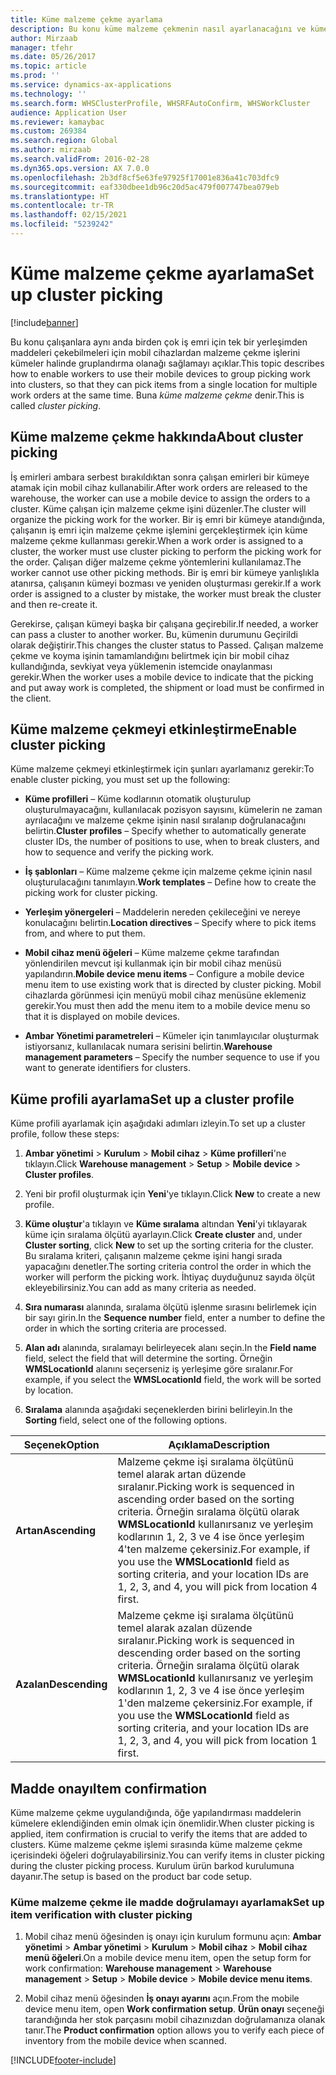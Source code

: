 ```yaml
---
title: Küme malzeme çekme ayarlama
description: Bu konu küme malzeme çekmenin nasıl ayarlanacağını ve küme malzeme çekmeyle madde onayının nasıl uygulanacağını açıklar.
author: Mirzaab
manager: tfehr
ms.date: 05/26/2017
ms.topic: article
ms.prod: ''
ms.service: dynamics-ax-applications
ms.technology: ''
ms.search.form: WHSClusterProfile, WHSRFAutoConfirm, WHSWorkCluster
audience: Application User
ms.reviewer: kamaybac
ms.custom: 269384
ms.search.region: Global
ms.author: mirzaab
ms.search.validFrom: 2016-02-28
ms.dyn365.ops.version: AX 7.0.0
ms.openlocfilehash: 2b3df8cf5e63fe97925f17001e836a41c703dfc9
ms.sourcegitcommit: eaf330dbee1db96c20d5ac479f007747bea079eb
ms.translationtype: HT
ms.contentlocale: tr-TR
ms.lasthandoff: 02/15/2021
ms.locfileid: "5239242"
---
```

# <a name="set-up-cluster-picking"></a><span data-ttu-id="97438-103">Küme malzeme çekme ayarlama</span><span class="sxs-lookup"><span data-stu-id="97438-103">Set up cluster picking</span></span>

[!include[banner](../includes/banner.md)]

<span data-ttu-id="97438-104">Bu konu çalışanlara aynı anda birden çok iş emri için tek bir yerleşimden maddeleri çekebilmeleri için mobil cihazlardan malzeme çekme işlerini kümeler halinde gruplandırma olanağı sağlamayı açıklar.</span><span class="sxs-lookup"><span data-stu-id="97438-104">This topic describes how to enable workers to use their mobile devices to group picking work into clusters, so that they can pick items from a single location for multiple work orders at the same time.</span></span> <span data-ttu-id="97438-105">Buna *küme malzeme çekme* denir.</span><span class="sxs-lookup"><span data-stu-id="97438-105">This is called *cluster picking*.</span></span>

## <a name="about-cluster-picking"></a><span data-ttu-id="97438-106">Küme malzeme çekme hakkında</span><span class="sxs-lookup"><span data-stu-id="97438-106">About cluster picking</span></span>

<span data-ttu-id="97438-107">İş emirleri ambara serbest bırakıldıktan sonra çalışan emirleri bir kümeye atamak için mobil cihaz kullanabilir.</span><span class="sxs-lookup"><span data-stu-id="97438-107">After work orders are released to the warehouse, the worker can use a mobile device to assign the orders to a cluster.</span></span> <span data-ttu-id="97438-108">Küme çalışan için malzeme çekme işini düzenler.</span><span class="sxs-lookup"><span data-stu-id="97438-108">The cluster will organize the picking work for the worker.</span></span> <span data-ttu-id="97438-109">Bir iş emri bir kümeye atandığında, çalışanın iş emri için malzeme çekme işlemini gerçekleştirmek için küme malzeme çekme kullanması gerekir.</span><span class="sxs-lookup"><span data-stu-id="97438-109">When a work order is assigned to a cluster, the worker must use cluster picking to perform the picking work for the order.</span></span> <span data-ttu-id="97438-110">Çalışan diğer malzeme çekme yöntemlerini kullanılamaz.</span><span class="sxs-lookup"><span data-stu-id="97438-110">The worker cannot use other picking methods.</span></span> <span data-ttu-id="97438-111">Bir iş emri bir kümeye yanlışlıkla atanırsa, çalışanın kümeyi bozması ve yeniden oluşturması gerekir.</span><span class="sxs-lookup"><span data-stu-id="97438-111">If a work order is assigned to a cluster by mistake, the worker must break the cluster and then re-create it.</span></span>

<span data-ttu-id="97438-112">Gerekirse, çalışan kümeyi başka bir çalışana geçirebilir.</span><span class="sxs-lookup"><span data-stu-id="97438-112">If needed, a worker can pass a cluster to another worker.</span></span> <span data-ttu-id="97438-113">Bu, kümenin durumunu Geçirildi olarak değiştirir.</span><span class="sxs-lookup"><span data-stu-id="97438-113">This changes the cluster status to Passed.</span></span> <span data-ttu-id="97438-114">Çalışan malzeme çekme ve koyma işinin tamamlandığını belirtmek için bir mobil cihaz kullandığında, sevkiyat veya yüklemenin istemcide onaylanması gerekir.</span><span class="sxs-lookup"><span data-stu-id="97438-114">When the worker uses a mobile device to indicate that the picking and put away work is completed, the shipment or load must be confirmed in the client.</span></span>

## <a name="enable-cluster-picking"></a><span data-ttu-id="97438-115">Küme malzeme çekmeyi etkinleştirme</span><span class="sxs-lookup"><span data-stu-id="97438-115">Enable cluster picking</span></span>

<span data-ttu-id="97438-116">Küme malzeme çekmeyi etkinleştirmek için şunları ayarlamanız gerekir:</span><span class="sxs-lookup"><span data-stu-id="97438-116">To enable cluster picking, you must set up the following:</span></span>

- <span data-ttu-id="97438-117">**Küme profilleri** – Küme kodlarının otomatik oluşturulup oluşturulmayacağını, kullanılacak pozisyon sayısını, kümelerin ne zaman ayrılacağını ve malzeme çekme işinin nasıl sıralanıp doğrulanacağını belirtin.</span><span class="sxs-lookup"><span data-stu-id="97438-117">**Cluster profiles** – Specify whether to automatically generate cluster   IDs, the number of positions to use, when to break clusters, and how to   sequence and verify the picking work.</span></span>

- <span data-ttu-id="97438-118">**İş şablonları** – Küme malzeme çekme için malzeme çekme içinin nasıl oluşturulacağını tanımlayın.</span><span class="sxs-lookup"><span data-stu-id="97438-118">**Work templates** – Define how to create the picking work for cluster   picking.</span></span>

- <span data-ttu-id="97438-119">**Yerleşim yönergeleri** – Maddelerin nereden çekileceğini ve nereye konulacağını belirtin.</span><span class="sxs-lookup"><span data-stu-id="97438-119">**Location directives** – Specify where to pick items from, and where to put   them.</span></span>

- <span data-ttu-id="97438-120">**Mobil cihaz menü öğeleri** – Küme malzeme çekme tarafından yönlendirilen mevcut işi kullanmak için bir mobil cihaz menüsü yapılandırın.</span><span class="sxs-lookup"><span data-stu-id="97438-120">**Mobile device menu items** – Configure a mobile device menu item to use existing work that is directed by cluster picking.</span></span> <span data-ttu-id="97438-121">Mobil cihazlarda görünmesi için menüyü mobil cihaz menüsüne eklemeniz gerekir.</span><span class="sxs-lookup"><span data-stu-id="97438-121">You must then add the menu item to a mobile device menu so that it is displayed on mobile devices.</span></span>

- <span data-ttu-id="97438-122">**Ambar Yönetimi parametreleri** – Kümeler için tanımlayıcılar oluşturmak istiyorsanız, kullanılacak numara serisini belirtin.</span><span class="sxs-lookup"><span data-stu-id="97438-122">**Warehouse management parameters** – Specify the number sequence to use if   you want to generate identifiers for clusters.</span></span>

## <a name="set-up-a-cluster-profile"></a><span data-ttu-id="97438-123">Küme profili ayarlama</span><span class="sxs-lookup"><span data-stu-id="97438-123">Set up a cluster profile</span></span>

<span data-ttu-id="97438-124">Küme profili ayarlamak için aşağıdaki adımları izleyin.</span><span class="sxs-lookup"><span data-stu-id="97438-124">To set up a cluster profile, follow these steps:</span></span>

1. <span data-ttu-id="97438-125">**Ambar yönetimi** \> **Kurulum** \> **Mobil cihaz** \> **Küme profilleri**'ne tıklayın.</span><span class="sxs-lookup"><span data-stu-id="97438-125">Click **Warehouse management** \> **Setup** \> **Mobile device** \>  **Cluster profiles**.</span></span>

1. <span data-ttu-id="97438-126">Yeni bir profil oluşturmak için **Yeni**'ye tıklayın.</span><span class="sxs-lookup"><span data-stu-id="97438-126">Click **New** to create a new profile.</span></span>

1. <span data-ttu-id="97438-127">**Küme oluştur**'a tıklayın ve **Küme sıralama** altından **Yeni**'yi tıklayarak küme için sıralama ölçütü ayarlayın.</span><span class="sxs-lookup"><span data-stu-id="97438-127">Click **Create cluster** and, under **Cluster sorting**, click **New** to set up the sorting criteria for the cluster.</span></span> <span data-ttu-id="97438-128">Bu sıralama kriteri, çalışanın malzeme çekme işini hangi sırada yapacağını denetler.</span><span class="sxs-lookup"><span data-stu-id="97438-128">The sorting criteria control the order in which the worker will perform the picking work.</span></span> <span data-ttu-id="97438-129">İhtiyaç duyduğunuz sayıda ölçüt ekleyebilirsiniz.</span><span class="sxs-lookup"><span data-stu-id="97438-129">You can add as many criteria as needed.</span></span>

1. <span data-ttu-id="97438-130">**Sıra numarası** alanında, sıralama ölçütü işlenme sırasını belirlemek için bir sayı girin.</span><span class="sxs-lookup"><span data-stu-id="97438-130">In the **Sequence number** field, enter a number to define the order in  which the sorting criteria are processed.</span></span>

1. <span data-ttu-id="97438-131">**Alan adı** alanında, sıralamayı belirleyecek alanı seçin.</span><span class="sxs-lookup"><span data-stu-id="97438-131">In the **Field name** field, select the field that will determine the sorting.</span></span> <span data-ttu-id="97438-132">Örneğin **WMSLocationId** alanını seçerseniz iş yerleşime göre sıralanır.</span><span class="sxs-lookup"><span data-stu-id="97438-132">For example, if you select the **WMSLocationId** field, the work will be sorted by location.</span></span>

1. <span data-ttu-id="97438-133">**Sıralama** alanında aşağıdaki seçeneklerden birini belirleyin.</span><span class="sxs-lookup"><span data-stu-id="97438-133">In the **Sorting** field, select one of the following options.</span></span>

| <span data-ttu-id="97438-134">**Seçenek**</span><span class="sxs-lookup"><span data-stu-id="97438-134">**Option**</span></span>     | <span data-ttu-id="97438-135">**Açıklama**</span><span class="sxs-lookup"><span data-stu-id="97438-135">**Description**</span></span>                                                                                                                                                                                                                    |
|----------------|------------------------------------------------------------------------------------------------------------------------------------------------------------------------------------------------------------------------------------|
| <span data-ttu-id="97438-136">**Artan**</span><span class="sxs-lookup"><span data-stu-id="97438-136">**Ascending**</span></span>  | <span data-ttu-id="97438-137">Malzeme çekme işi sıralama ölçütünü temel alarak artan düzende sıralanır.</span><span class="sxs-lookup"><span data-stu-id="97438-137">Picking work is sequenced in ascending order based on the sorting criteria.</span></span> <span data-ttu-id="97438-138">Örneğin sıralama ölçütü olarak **WMSLocationId** kullanırsanız ve yerleşim kodlarının 1, 2, 3 ve 4 ise önce yerleşim 4'ten malzeme çekersiniz.</span><span class="sxs-lookup"><span data-stu-id="97438-138">For example, if you use the **WMSLocationId** field as sorting criteria, and your location IDs are 1, 2, 3, and 4, you will pick from location 4 first.</span></span> |
| <span data-ttu-id="97438-139">**Azalan**</span><span class="sxs-lookup"><span data-stu-id="97438-139">**Descending**</span></span> | <span data-ttu-id="97438-140">Malzeme çekme işi sıralama ölçütünü temel alarak azalan düzende sıralanır.</span><span class="sxs-lookup"><span data-stu-id="97438-140">Picking work is sequenced in descending order based on the sorting criteria.</span></span> <span data-ttu-id="97438-141">Örneğin sıralama ölçütü olarak **WMSLocationId** kullanırsanız ve yerleşim kodlarının 1, 2, 3 ve 4 ise önce yerleşim 1'den malzeme çekersiniz.</span><span class="sxs-lookup"><span data-stu-id="97438-141">For example, if you use the **WMSLocationId** field as sorting criteria, and your location IDs are 1, 2, 3, and 4, you will pick from location 1 first.</span></span> |

## <a name="item-confirmation"></a><span data-ttu-id="97438-142">Madde onayı</span><span class="sxs-lookup"><span data-stu-id="97438-142">Item confirmation</span></span>

<span data-ttu-id="97438-143">Küme malzeme çekme uygulandığında, öğe yapılandırması maddelerin kümelere eklendiğinden emin olmak için önemlidir.</span><span class="sxs-lookup"><span data-stu-id="97438-143">When cluster picking is applied, item confirmation is crucial to verify the items that are added to clusters.</span></span> <span data-ttu-id="97438-144">Küme malzeme çekme işlemi sırasında küme malzeme çekme içerisindeki öğeleri doğrulayabilirsiniz.</span><span class="sxs-lookup"><span data-stu-id="97438-144">You can verify items in cluster picking during the cluster picking process.</span></span> <span data-ttu-id="97438-145">Kurulum ürün barkod kurulumuna dayanır.</span><span class="sxs-lookup"><span data-stu-id="97438-145">The setup is based on the product bar code setup.</span></span>

### <a name="set-up-item-verification-with-cluster-picking"></a><span data-ttu-id="97438-146">Küme malzeme çekme ile madde doğrulamayı ayarlamak</span><span class="sxs-lookup"><span data-stu-id="97438-146">Set up item verification with cluster picking</span></span>

1. <span data-ttu-id="97438-147">Mobil cihaz menü öğesinden iş onayı için kurulum formunu açın: **Ambar yönetimi** \> **Ambar yönetimi** \> **Kurulum** \> **Mobil cihaz** \> **Mobil cihaz menü öğeleri**.</span><span class="sxs-lookup"><span data-stu-id="97438-147">On a mobile device menu item, open the setup form for work confirmation:  **Warehouse management** \> **Warehouse management** \> **Setup** \>  **Mobile device** \> **Mobile device menu items**.</span></span>

1. <span data-ttu-id="97438-148">Mobil cihaz menü öğesinden **İş onayı ayarını** açın.</span><span class="sxs-lookup"><span data-stu-id="97438-148">From the mobile device menu item, open **Work confirmation setup**.</span></span> <span data-ttu-id="97438-149">**Ürün onayı** seçeneği tarandığında her stok parçasını mobil cihazınızdan doğrulamanıza olanak tanır.</span><span class="sxs-lookup"><span data-stu-id="97438-149">The **Product confirmation** option allows you to verify each piece of inventory from the mobile device when scanned.</span></span>


[!INCLUDE[footer-include](../../includes/footer-banner.md)]